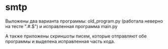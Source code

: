# smtp

Выложены два варианта программы: old_program.py (работала неверно на тесте ".#.$") и исправленная программа main.py

А также приложены скриншоты писем, которые отправляют обе программы и выделена исправленная часть кода.
